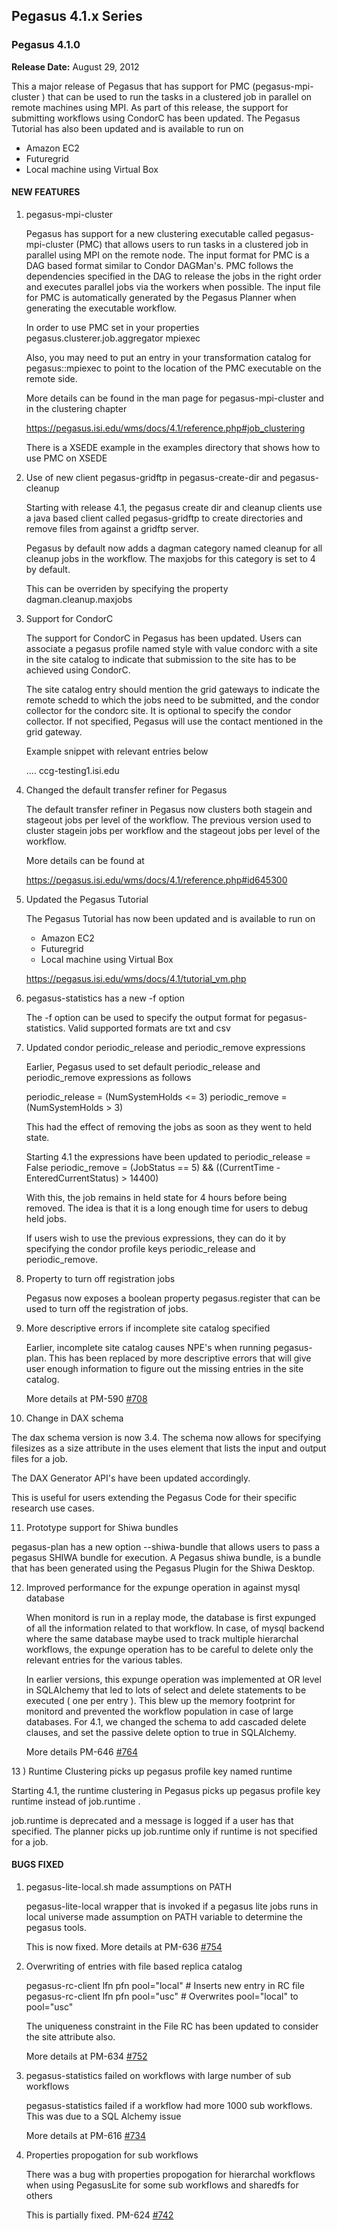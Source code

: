 ## Pegasus 4.1.x Series

### Pegasus 4.1.0

**Release Date:** August 29, 2012

This a major release of Pegasus that has support for PMC
(pegasus-mpi-cluster ) that can be used to run the tasks in a
clustered job in parallel on remote machines using MPI. As part of
this release, the support for submitting workflows using CondorC has
been updated. The Pegasus Tutorial has also been updated and is
available to run on

   - Amazon EC2
   - Futuregrid
   - Local machine using Virtual Box


#### NEW FEATURES

1) pegasus-mpi-cluster

   Pegasus has support for a new clustering executable called
   pegasus-mpi-cluster (PMC) that allows users to run tasks in a clustered
   job in parallel using MPI on the remote node. The input format for
   PMC is a DAG based format similar to Condor DAGMan's. PMC follows
   the dependencies specified in the DAG to release the jobs in the
   right order and executes parallel jobs via the workers when
   possible. The input file for PMC is automatically generated by the
   Pegasus Planner when generating the executable workflow.

   In order to use PMC set in your properties
   pegasus.clusterer.job.aggregator  mpiexec

   Also, you may need to put an entry in your transformation catalog
   for pegasus::mpiexec to point to the location of the PMC executable
   on the remote side.

   More details can be found in the man page for pegasus-mpi-cluster
   and in the clustering chapter

   https://pegasus.isi.edu/wms/docs/4.1/reference.php#job_clustering

    There is a XSEDE example in the examples directory that shows how
    to use PMC on XSEDE

2) Use of new client pegasus-gridftp in pegasus-create-dir and
pegasus-cleanup

    Starting with release 4.1, the pegasus create dir and cleanup
    clients use a java based client called pegasus-gridftp to create
    directories and remove files from against a gridftp server.

    Pegasus by default now adds a dagman category named cleanup for
    all cleanup jobs in the workflow. The maxjobs for this category is
    set to 4 by default.

    This can be overriden by specifying the property
    dagman.cleanup.maxjobs

3) Support for CondorC

   The support for CondorC in Pegasus has been updated. Users can
   associate a pegasus profile named style with value condorc with a
   site in the site catalog to indicate that submission to the site
   has to be achieved using CondorC.

   The site catalog entry should mention the grid gateways to indicate
   the remote schedd to which the jobs need to be submitted, and the
   condor collector for the condorc site. It is optional to specify
   the condor collector. If not specified, Pegasus will use the
   contact mentioned in the grid gateway.

   Example snippet with relevant entries  below
    <site handle="isi-condorc" arch="x86" os="LINUX">

	 <grid type="condor" contact="ccg-testing1.isi.edu" scheduler="Condor" jobtype="compute" total-nodes="50"/>
  	   <grid type="condor" contact="ccg-testing1.isi.edu" scheduler="Condor" jobtype="auxillary" total-nodes="50"/>
    ....
         <!-- specify which condor collector to use -->
	 <profile namespace="condor" key="condor_collector">ccg-testing1.isi.edu</profile>
    </site>


4) Changed the default transfer refiner for Pegasus

   The default transfer refiner in Pegasus now clusters both stagein
   and stageout jobs per level of the workflow. The previous version
   used to cluster stagein jobs per workflow and the stageout jobs per
   level of the workflow.

   More details can be found at

   https://pegasus.isi.edu/wms/docs/4.1/reference.php#id645300

5) Updated the Pegasus Tutorial

   The Pegasus Tutorial has now been updated and is available to run
   on
   - Amazon EC2
   - Futuregrid
   - Local machine using Virtual Box

    https://pegasus.isi.edu/wms/docs/4.1/tutorial_vm.php

6) pegasus-statistics has a new -f option

   The -f option can be used to specify the output format for
   pegasus-statistics. Valid supported formats are txt and csv

7) Updated condor periodic_release and periodic_remove expressions

   Earlier, Pegasus used to set default periodic_release and
   periodic_remove expressions as follows

   periodic_release = (NumSystemHolds <= 3)
   periodic_remove = (NumSystemHolds > 3)

   This had the effect of removing the jobs as soon as they went to
   held state.

   Starting 4.1 the expressions have been updated to
   periodic_release = False
   periodic_remove = (JobStatus == 5) && ((CurrentTime -
   EnteredCurrentStatus) > 14400)

   With this, the job remains in held state for 4 hours before being
   removed. The idea is that it is a long enough time for users to
   debug held jobs.

   If users wish to use the previous expressions, they can do it by
   specifying the condor profile keys periodic_release and
   periodic_remove.

8) Property to turn off registration jobs

   Pegasus now exposes a boolean property pegasus.register that can be
   used to turn off the registration of jobs.

9) More descriptive errors if incomplete site catalog specified

   Earlier, incomplete site catalog causes NPE's when running
   pegasus-plan. This has been replaced by more descriptive errors
   that will give user enough information to figure out the missing
   entries in the site catalog.

   More details at
    PM-590 [\#708](https://github.com/pegasus-isi/pegasus/issues/708)

10) Change in DAX schema

   The dax schema version is now 3.4. The schema now allows for
   specifying filesizes as a size attribute in the uses element that
   lists the input and output files for a job.

   The DAX Generator API's have been updated accordingly.

   This is useful for users extending the Pegasus Code for their
   specific research use cases.

11) Prototype support for Shiwa bundles

   pegasus-plan has a new option --shiwa-bundle that allows users to
   pass a pegasus SHIWA bundle for execution.  A Pegasus shiwa bundle,
   is a bundle that has been generated using the Pegasus Plugin for
   the Shiwa Desktop.

12) Improved performance for the expunge operation in against mysql
database

    When monitord is run in a replay mode, the database is first
    expunged of all the information related to that workflow. In case,
    of mysql backend where the same database maybe used to track
    multiple hierarchal workflows, the expunge operation has to be
    careful to delete only the relevant entries for the various
    tables.

    In earlier versions, this expunge operation was implemented at OR
    level in SQLAlchemy that led to lots of select and delete
    statements to be executed ( one per entry ). This blew up the
    memory footprint for monitord and prevented the workflow
    population in case of large databases. For 4.1, we changed the
    schema to add cascaded delete clauses, and set the passive delete
    option to true in SQLAlchemy.

    More details
     PM-646 [\#764](https://github.com/pegasus-isi/pegasus/issues/764)

13 ) Runtime Clustering picks up pegasus profile key named runtime

   Starting 4.1, the runtime clustering  in Pegasus picks up  pegasus
   profile key runtime instead of job.runtime .

   job.runtime is deprecated and a message is logged if a user has
   that specified. The planner picks up job.runtime only if runtime is
   not specified for a job.


#### BUGS FIXED

1) pegasus-lite-local.sh made assumptions on PATH

   pegasus-lite-local wrapper that is invoked if a pegasus lite jobs
   runs in local universe made assumption on PATH variable to
   determine the pegasus tools.

   This is now fixed. More details at
    PM-636 [\#754](https://github.com/pegasus-isi/pegasus/issues/754)

2) Overwriting of entries with file based replica catalog

   pegasus-rc-client lfn pfn pool="local" # Inserts new entry in RC file
   pegasus-rc-client lfn pfn pool="usc" # Overwrites pool="local" to pool="usc"

   The uniqueness constraint in the File RC has been updated to
   consider the site attribute also.

   More details at
    PM-634 [\#752](https://github.com/pegasus-isi/pegasus/issues/752)

3) pegasus-statistics failed on workflows with large number of sub
workflows

   pegasus-statistics failed if a workflow had more 1000 sub
   workflows. This was due to a SQL Alchemy issue

   More details at
    PM-616 [\#734](https://github.com/pegasus-isi/pegasus/issues/734)

4) Properties propogation for sub workflows

   There was a bug with properties propogation for hierarchal
   workflows when using PegasusLite for some sub workflows and
   sharedfs for others

   This is partially fixed.
    PM-624 [\#742](https://github.com/pegasus-isi/pegasus/issues/742)

